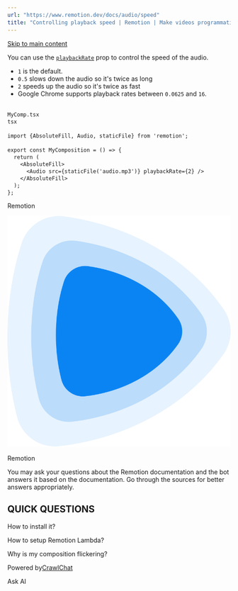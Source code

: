 ```yaml
---
url: "https://www.remotion.dev/docs/audio/speed"
title: "Controlling playback speed | Remotion | Make videos programmatically"
---
```


[Skip to main content](https://www.remotion.dev/docs/audio/speed#__docusaurus_skipToContent_fallback)

You can use the [`playbackRate`](https://www.remotion.dev/docs/audio#playbackrate) prop to control the speed of the audio.

- `1` is the default.
- `0.5` slows down the audio so it's twice as long
- `2` speeds up the audio so it's twice as fast
- Google Chrome supports playback rates between `0.0625` and `16`.

```

MyComp.tsx
tsx

import {AbsoluteFill, Audio, staticFile} from 'remotion';

export const MyComposition = () => {
  return (
    <AbsoluteFill>
      <Audio src={staticFile('audio.mp3')} playbackRate={2} />
    </AbsoluteFill>
  );
};
```

Remotion

![Logo](https://raw.githubusercontent.com/remotion-dev/brand/refs/heads/main/logo.svg)

Remotion

You may ask your questions about the Remotion documentation and the bot answers it based on the documentation. Go through the sources for better answers appropriately.

## QUICK QUESTIONS

How to install it?

How to setup Remotion Lambda?

Why is my composition flickering?

Powered by[CrawlChat](https://crawlchat.app/?ref=powered-by-remotion)

Ask AI